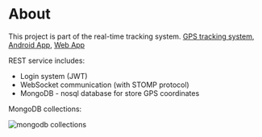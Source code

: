 # About

This project is part of the real-time tracking system. 
[GPS tracking system](), [Android App](), [Web App]()

REST service includes:
- Login system (JWT)
- WebSocket communication (with STOMP protocol)
- MongoDB - nosql database for store GPS coordinates 

MongoDB collections:

![mongodb collections](https://radd.github.io/other/images/mongodb_schema.jpg)

